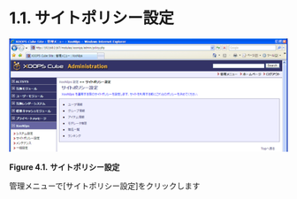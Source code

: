 # 1.1. サイトポリシー設定

![&quot;Site Policies&quot;](../../../.gitbook/assets/xoonips-policy1.png)

**Figure 4.1.** **サイトポリシー設定**

 管理メニューで\[サイトポリシー設定\]をクリックします

